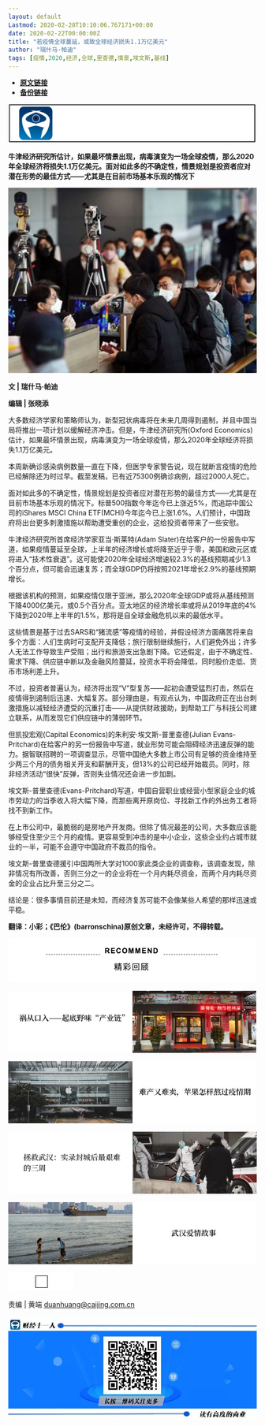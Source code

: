 ```yaml
---
layout: default
Lastmod: 2020-02-28T10:10:06.767171+00:00
date: 2020-02-22T00:00:00Z
title: "若疫情全球蔓延，或致全球经济损失1.1万亿美元"
author: "瑞什马·帕迪"
tags: [疫情,2020,经济,全球,里查德,情景,埃文斯,基线]
---
```


* [**原文链接**](http://mp.weixin.qq.com/s?__biz=MzI0MjU2NTA1Mg==&amp;mid=2247494807&amp;idx=3&amp;sn=ef5c50a323d0595a3c1f09d60907ad7b&amp;chksm=e978c644de0f4f52a1b76b05e8f61c51aef9bb896556d7bf65400048b7260f5d5a2651dabb99#rd)
* [**备份链接**](http://archive.today/S3TCY)


![](/images/post/8c0fa0e44482fe616506c7b4a9a3f902.jpg)

**牛津经济研究所估计，如果最坏情景出现，病毒演变为一场全球疫情，那么2020年全球经济将损失1.1万亿美元。面对如此多的不确定性，情景规划是投资者应对潜在形势的最佳方式——尤其是在目前市场基本乐观的情况下**  

![](/images/post/c310c37ec630bec737d7f6dcfd87c3af.jpg)

  

****文 | 瑞什马·帕迪****  

****编辑 | 张晓添****

大多数经济学家和策略师认为，新型冠状病毒将在未来几周得到遏制，并且中国当局将推出一项计划以缓解经济冲击。但是，牛津经济研究所(Oxford Economics)估计，如果最坏情景出现，病毒演变为一场全球疫情，那么2020年全球经济将损失1.1万亿美元。  

本周新确诊感染病例数量一直在下降，但医学专家警告说，现在就断言疫情的危险已经解除还为时过早。截至发稿，已有近75300例确诊病例，超过2000人死亡。

面对如此多的不确定性，情景规划是投资者应对潜在形势的最佳方式——尤其是在目前市场基本乐观的情况下。标普500指数今年迄今已上涨近5%，而追踪中国公司的iShares MSCI China ETF(MCHI)今年迄今已上涨1.6%。人们预计，中国政府将出台更多刺激措施以帮助遭受重创的企业，这给投资者带来了一些安慰。

牛津经济研究所首席经济学家亚当·斯莱特(Adam Slater)在给客户的一份报告中写道，如果疫情蔓延至全球，上半年的经济增长或将降至近乎于零，美国和欧元区或将进入“技术性衰退”。这可能使2020年全球经济增速较2.3%的基线预期减少1.3个百分点，但可能会迅速复苏；而全球GDP仍将按照2021年增长2.9%的基线预期增长。

根据该机构的预测，如果疫情仅限于亚洲，那么2020年全球GDP或将从基线预测下降4000亿美元，或0.5个百分点。亚太地区的经济增长率或将从2019年底的4%下降到2020年上半年的1.5%，那将是自全球金融危机以来的最低水平。

这些情景是基于过去SARS和“猪流感”等疫情的经验，并假设经济方面痛苦将来自多个方面：人们生病时可支配开支降低；旅行限制继续施行，人们避免外出；许多人无法工作导致生产受阻；出行和旅游支出急剧下降。它还假定，由于不确定性、需求下降、供应链中断以及金融风险蔓延，投资水平将会降低，同时股价走低、货币市场利差上升。

不过，投资者普遍认为，经济将出现“V”型复苏——起初会遭受猛烈打击，然后在疫情得到遏制后迅速、大幅复苏。部分理由是，有观点认为，中国政府正在出台刺激措施以减轻经济遭受的沉重打击——从提供财政援助，到帮助工厂与科技公司建立联系，从而发现它们供应链中的薄弱环节。

但凯投宏观(Capital Economics)的朱利安·埃文斯-普里查德(Julian Evans-Pritchard)在给客户的另一份报告中写道，就业形势可能会阻碍经济迅速反弹的能力。据智联招聘的一项调查显示，尽管中国绝大多数上市公司有足够的资金维持至少两三个月的债务相关开支和薪酬开支，但13%的公司已经开始裁员。同时，除非经济活动“很快”反弹，否则失业情况还会进一步加剧。

埃文斯-普里查德(Evans-Pritchard)写道，中国自营职业或经营小型家庭企业的城市劳动力的当季收入将大幅下降，而那些离开原岗位、寻找新工作的外出务工者将找不到新工作。

在上市公司中，最脆弱的是房地产开发商。但除了情况最差的公司，大多数应该能够经受住至少三个月的疫情。更容易受到冲击的是中小企业，这些企业约占城市就业的一半，可能不会遵守中国政府不裁员的指令。

埃文斯-普里查德援引中国两所大学对1000家此类企业的调查称，该调查发现，除非情况有所改善，否则三分之一的企业将在一个月内耗尽资金，而两个月内耗尽资金的企业占比升至三分之二。

结论是：很多事情目前还是未知，而经济复苏可能不会像某些人希望的那样迅速或平稳。

**翻译：小彩；《巴伦》(barronschina)原创文章，未经许可，不得转载。**

![](/images/post/4b742a661d0e919a4a17b70f9f588399.jpg)

[![](/images/post/40839c2b73abb0be46f4dbeea90335a0.jpg)](http://mp.weixin.qq.com/s?__biz=MzI0MjU2NTA1Mg==&mid=2247494785&idx=1&sn=b7fa674fb91ed98058e56ac0b9fd962b&chksm=e978c652de0f4f449651a7361e4829cb62cc2068f062144b8a63ba407680c41b0595da32de2e&scene=21#wechat_redirect)

[![](/images/post/b9cc532b6ce3c57c037a886e204f3ff1.jpg)](http://mp.weixin.qq.com/s?__biz=MzI0MjU2NTA1Mg==&mid=2247494765&idx=1&sn=4a7d8dc3e21830a33bbdd4c7949fed04&chksm=e978c6bede0f4fa81428ce86151603ceeed1f82a009073750e19a6a99e206c67515e720ce009&scene=21#wechat_redirect)

[![](/images/post/d659e76b732f7fc43936e17c320f5380.jpg)](http://mp.weixin.qq.com/s?__biz=MzI0MjU2NTA1Mg==&mid=2247494724&idx=1&sn=8571178f9fb2e2406701090c6e42cb80&chksm=e978c697de0f4f81258e025b8e0e0506d113b68b0c4dea173fdde6fb7da484a8483c57c056f3&scene=21#wechat_redirect)

[![](/images/post/e83488e4584703569c24f9c2ac65c611.jpg)](http://mp.weixin.qq.com/s?__biz=MzI0MjU2NTA1Mg==&mid=2247494656&idx=1&sn=9443d007980269768d6b45e7f30be4e1&chksm=e978c6d3de0f4fc53bf4d3ce197ca3bcb4c49649cab0ea67f4c173285f6af55df543af39efb2&scene=21#wechat_redirect)

  

  

![](/images/post/0bfacd95f27024a02563812db9efc399.jpg)

  

责编 | 黄端 duanhuang@caijing.com.cn

![](/images/post/1593d2afe45b2b67af2d2b6286b487c5.jpg)

